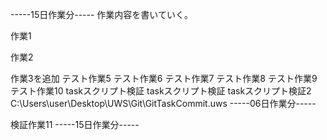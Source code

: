 -----15日作業分-----
作業内容を書いていく。

作業1

作業2

作業3を追加
テスト作業5
テスト作業6
テスト作業7
テスト作業8
テスト作業9
テスト作業10
taskスクリプト検証
taskスクリプト検証
taskスクリプト検証2
C:\Users\user\Desktop\UWS\Git\GitTaskCommit.uws
-----06日作業分-----

検証作業11
-----15日作業分-----

